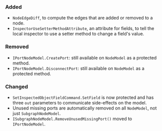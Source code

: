 ### Added
- `NodeEdgeDiff`, to compute the edges that are added or removed to a node.
- `InspectorUseSetterMethodAttribute`, an attribute for fields, to tell the local inspector to use a setter method to change a field's value.

### Removed
- `IPortNodeModel.CreatePort`: still available on `NodeModel` as a protected method.
- `IPortNodeModel.DisconnectPort`: still available on `NodeModel` as a protected method.

### Changed
- `SetInspectedObjectFieldCommand.SetField` is now protected and has three `out` parameters to communicate side-effects on the model.
- Unused missing ports are automatically removed on all `NodeModel`, not just `SubgraphNodeModel`.
- `ISubgraphNodeModel.RemoveUnusedMissingPort()` moved to `IPortNodeModel`.
